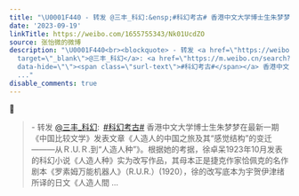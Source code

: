 ```yaml
---
title: "\U0001F440 - 转发 @三丰_科幻:&ensp;#科幻考古# 香港中文大学博士生朱梦梦在最新一期《中国比较文学》发表文章《人造人的中国之旅及其“感觉结构”的变迁———从Ｒ.U..."
date: '2023-09-19'
linkTitle: https://weibo.com/1655755343/Nk01UcdZO
source: 张怡微的微博
description: "\U0001F440<br><blockquote> - 转发 <a href=\"https://weibo.com/1615055180\"
  target=\"_blank\">@三丰_科幻</a>: <a href=\"https://m.weibo.cn/search?containerid=231522type%3D1%26t%3D10%26q%3D%23%E7%A7%91%E5%B9%BB%E8%80%83%E5%8F%A4%23&amp;isnewpage=1\"
  data-hide=\"\"><span class=\"surl-text\">#科幻考古#</span></a> 香港中文大学博士生朱梦梦在最新一期《中国比较文学》发表文章《人造人的中国之旅及其“感觉结构”的变迁———从Ｒ.U.Ｒ.到“人造人种”》。根据她的考据，徐卓呆1923年10月发表的科幻小说《人造人种》实为改写作品，其母本正是捷克作家恰佩克的名作剧本《罗素姆万能机器人》（R.U.R.）(1920），徐的改写底本为宇贺伊津绪所译的日文《人造人間
  ..."
disable_comments: true
---
```

👀<br><blockquote> - 转发 <a href="https://weibo.com/1615055180" target="_blank">@三丰_科幻</a>: <a href="https://m.weibo.cn/search?containerid=231522type%3D1%26t%3D10%26q%3D%23%E7%A7%91%E5%B9%BB%E8%80%83%E5%8F%A4%23&amp;isnewpage=1" data-hide=""><span class="surl-text">#科幻考古#</span></a> 香港中文大学博士生朱梦梦在最新一期《中国比较文学》发表文章《人造人的中国之旅及其“感觉结构”的变迁———从Ｒ.U.Ｒ.到“人造人种”》。根据她的考据，徐卓呆1923年10月发表的科幻小说《人造人种》实为改写作品，其母本正是捷克作家恰佩克的名作剧本《罗素姆万能机器人》（R.U.R.）(1920），徐的改写底本为宇贺伊津绪所译的日文《人造人間 ...